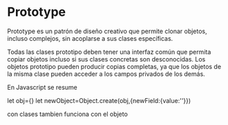 # Prototype
Prototype es un patrón de diseño creativo que permite clonar objetos, incluso complejos, sin acoplarse a sus clases específicas.

Todas las clases prototipo deben tener una interfaz común que permita copiar objetos incluso si sus clases concretas son desconocidas.
Los objetos prototipo pueden producir copias completas, ya que los objetos de la misma clase pueden acceder a los campos privados de los demás.

En Javascript se resume

let obj={}
let newObject=Object.create(obj,{newField:{value:''}})


con clases tambien funciona con el objeto
